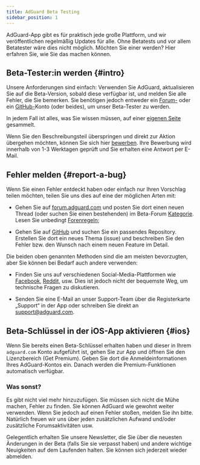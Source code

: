 ```yaml
---
title: AdGuard Beta Testing
sidebar_position: 1
---
```


AdGuard-App gibt es für praktisch jede große Plattform, und wir veröffentlichen regelmäßig Updates für alle. Ohne Betatests und vor allem Betatester wäre dies nicht möglich. Möchten Sie einer werden? Hier erfahren Sie, wie Sie das machen können.

## Beta-Tester:in werden {#intro}

Unsere Anforderungen sind einfach: Verwenden Sie AdGuard, aktualisieren Sie auf die Beta-Version, sobald diese verfügbar ist, und melden Sie alle Fehler, die Sie bemerken. Sie benötigen jedoch entweder ein [Forum-](https://forum.adguard.com/index.php) oder ein [GitHub-](https://github.com/)Konto (oder beides), um unser Beta-Tester zu werden.

In jedem Fall ist alles, was Sie wissen müssen, auf einer [eigenen Seite](https://adguard.com/en/beta.html) gesammelt.

Wenn Sie den Beschreibungsteil überspringen und direkt zur Aktion übergehen möchten, können Sie sich hier [bewerben](https://surveys.adguard.com/beta_testing_program/form.html). Ihre Bewerbung wird innerhalb von 1-3 Werktagen geprüft und Sie erhalten eine Antwort per E-Mail.

## Fehler melden {#report-a-bug}

Wenn Sie einen Fehler entdeckt haben oder einfach nur Ihren Vorschlag teilen möchten, teilen Sie uns dies auf eine der möglichen Arten mit:

* Gehen Sie auf [forum.adguard.com](https://forum.adguard.com/index.php) und posten Sie dort einen neuen Thread (oder suchen Sie einen bestehenden) im Beta-Forum [Kategorie](https://forum.adguard.com/index.php?categories/48/). Lesen Sie unbedingt [Forenregeln](https://forum.adguard.com/index.php?threads/14859/);

* Gehen Sie auf [GitHub](https://github.com/AdguardTeam/) und suchen Sie ein passendes Repository. Erstellen Sie dort ein neues Thema (issue) und beschreiben Sie den Fehler bzw. den Wunsch nach einem neuen Feature im Detail.

Die beiden oben genannten Methoden sind die am meisten bevorzugten, aber Sie können bei Bedarf auch andere verwenden:

* Finden Sie uns auf verschiedenen Social-Media-Plattformen wie [Facebook](https://www.facebook.com/AdguardEn/), [Reddit](https://www.reddit.com/r/Adguard/), usw. Dies ist jedoch nicht der bequemste Weg, um technische Fragen zu diskutieren.

* Senden Sie eine E-Mail an unser Support-Team über die Registerkarte „Support“ in der App oder schreiben Sie direkt an [support@adguard.com](mailto:support@adguard.com).

## Beta-Schlüssel in der iOS-App aktivieren {#ios}

Wenn Sie bereits einen Beta-Schlüssel erhalten haben und dieser in Ihrem `adguard.com` Konto aufgeführt ist, gehen Sie zur App und öffnen Sie den Lizenzbereich (Get Premium). Geben Sie dort die Anmeldeinformationen Ihres AdGuard-Kontos ein. Danach werden die Premium-Funktionen automatisch verfügbar.

### Was sonst?

Es gibt nicht viel mehr hinzuzufügen. Sie müssen sich nicht die Mühe machen, Fehler zu finden. Sie können AdGuard wie gewohnt weiter verwenden. Wenn Sie jedoch auf einen Fehler stoßen, melden Sie ihn bitte. Natürlich freuen wir uns über jeden zusätzlichen Aufwand und/oder zusätzliche Forumsaktivitäten usw.

Gelegentlich erhalten Sie unsere Newsletter, die Sie über die neuesten Änderungen in der Beta (falls Sie sie verpasst haben) und andere wichtige Neuigkeiten auf dem Laufenden halten. Sie können sich jederzeit wieder abmelden.